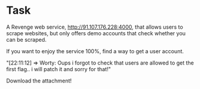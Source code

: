 # Task

A Revenge web service, http://91.107.176.228:4000, that allows users to scrape websites, but only offers demo accounts that check whether you can be scraped.

If you want to enjoy the service 100%, find a way to get a user account.

"[22:11:12] => Worty: Oups i forgot to check that users are allowed to get the first flag.. i will patch it and sorry for that!"

Download the attachment!
